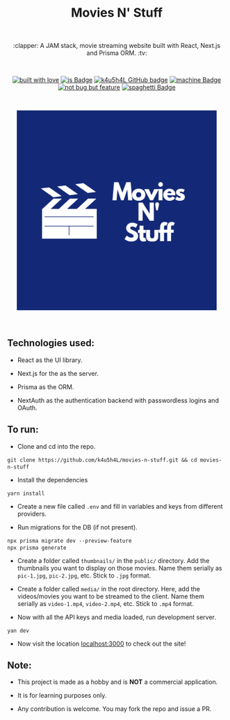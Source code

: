 <h1 align="center">Movies N' Stuff</h1></br>

<p align="center">
:clapper: A JAM stack, movie streaming website built with React, Next.js and Prisma ORM. :tv:
</p>
<br>

<p align="center">
  <a href="#"><img alt="built with love" src="https://forthebadge.com/images/badges/built-with-love.svg"/></a>
  <a href="#"><img alt="js Badge" src="https://forthebadge.com/images/badges/made-with-javascript.svg"/></a>
  <a href="https://github.com/k4u5h4L"><img alt="k4u5h4L GitHub badge" height="37" src="https://badgen.net/badge/GitHub/k4u5h4L?icon=github&color=24292e"/></a>
  <a href="#"><img alt="machine Badge" height="37" src="https://forthebadge.com/images/badges/works-on-my-machine.svg"/></a>
  <a href="#"><img alt="not bug but feature" height="37" src="https://forthebadge.com/images/badges/not-a-bug-a-feature.svg"/></a>
  <a href="#"><img alt="spaghetti Badge" src="https://forthebadge.com/images/badges/contains-tasty-spaghetti-code.svg"/></a>
</p>

<br>
<p align="center">
<img width="460px" src="assets/logo.png" alt="toxi-meter logo"></img>
</p><br>

## Technologies used:

-   React as the UI library.

-   Next.js for the as the server.

-   Prisma as the ORM.

-   NextAuth as the authentication backend with passwordless logins and OAuth.

## To run:

-   Clone and cd into the repo.

```
git clone https://github.com/k4u5h4L/movies-n-stuff.git && cd movies-n-stuff
```

-   Install the dependencies

```
yarn install
```

-   Create a new file called `.env` and fill in variables and keys from different providers.

-   Run migrations for the DB (if not present).

```
npx prisma migrate dev --preview-feature
npx prisma generate
```

-   Create a folder called `thumbnails/` in the `public/` directory. Add the thumbnails you want to display on those movies. Name them serially as `pic-1.jpg`, `pic-2.jpg`, etc. Stick to `.jpg` format.

-   Create a folder called `media/` in the root directory. Here, add the videos/movies you want to be streamed to the client. Name them serially as `video-1.mp4`, `video-2.mp4`, etc. Stick to `.mp4` format.

-   Now with all the API keys and media loaded, run development server.

```
yan dev
```

-   Now visit the location [localhost:3000](http://localhost:3000) to check out the site!

## Note:

-   This project is made as a hobby and is <b>NOT</b> a commercial application.

-   It is for learning purposes only.

-   Any contribution is welcome. You may fork the repo and issue a PR.
